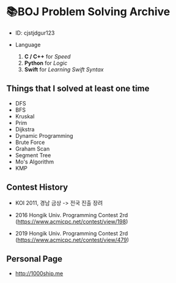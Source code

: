 # 📚BOJ Problem Solving Archive

- ID: cjstjdgur123
- Language

	1. **C / C++** for *Speed*
	2. **Python** for *Logic*
	3. **Swift** for *Learning Swift Syntax*
	
## Things that I solved at least one time
- DFS
- BFS
- Kruskal
- Prim
- Dijkstra
- Dynamic Programming
- Brute Force
- Graham Scan
- Segment Tree
- Mo's Algorithm
- KMP

## Contest History
- KOI 2011, 경남 금상 -> 전국 진출 장려

- 2016 Hongik Univ. Programming Contest 2rd
 (https://www.acmicpc.net/contest/view/198)
 
- 2019 Hongik Univ. Programming Contest 2rd
 (https://www.acmicpc.net/contest/view/479)

## Personal Page
- http://1000ship.me
